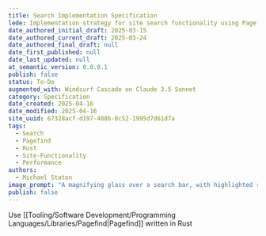 ```yaml
---
title: Search Implementation Specification
lede: Implementation strategy for site search functionality using Pagefind
date_authored_initial_draft: 2025-03-15
date_authored_current_draft: 2025-03-24
date_authored_final_draft: null
date_first_published: null
date_last_updated: null
at_semantic_version: 0.0.0.1
publish: false
status: To-Do
augmented_with: Windsurf Cascade on Claude 3.5 Sonnet
category: Specification
date_created: 2025-04-16
date_modified: 2025-04-16
site_uuid: 67328acf-d197-408b-8c52-1995d7d61d7a
tags:
  - Search
  - Pagefind
  - Rust
  - Site-Functionality
  - Performance
authors:
  - Michael Staton
image_prompt: "A magnifying glass over a search bar, with highlighted results appearing on a digital interface. The image conveys discovery, clarity, and the power of effective search tools."
publish: false
---
```


Use [[Tooling/Software Development/Programming Languages/Libraries/Pagefind|Pagefind]] written in Rust 
